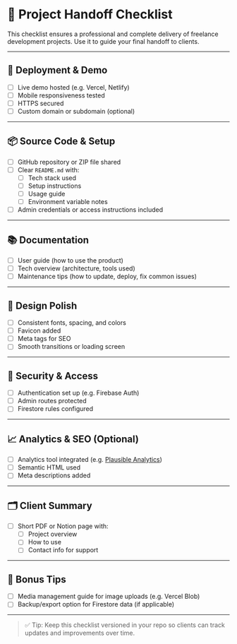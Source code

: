 # 🧾 Project Handoff Checklist

This checklist ensures a professional and complete delivery of freelance development projects. Use it to guide your final handoff to clients.

---

## 🔗 Deployment & Demo
- [ ] Live demo hosted (e.g. Vercel, Netlify)
- [ ] Mobile responsiveness tested
- [ ] HTTPS secured
- [ ] Custom domain or subdomain (optional)

---

## 📦 Source Code & Setup
- [ ] GitHub repository or ZIP file shared
- [ ] Clear `README.md` with:
  - [ ] Tech stack used
  - [ ] Setup instructions
  - [ ] Usage guide
  - [ ] Environment variable notes
- [ ] Admin credentials or access instructions included

---

## 📚 Documentation
- [ ] User guide (how to use the product)
- [ ] Tech overview (architecture, tools used)
- [ ] Maintenance tips (how to update, deploy, fix common issues)

---

## 🎨 Design Polish
- [ ] Consistent fonts, spacing, and colors
- [ ] Favicon added
- [ ] Meta tags for SEO
- [ ] Smooth transitions or loading screen

---

## 🔐 Security & Access
- [ ] Authentication set up (e.g. Firebase Auth)
- [ ] Admin routes protected
- [ ] Firestore rules configured

---

## 📈 Analytics & SEO (Optional)
- [ ] Analytics tool integrated (e.g. [Plausible Analytics](https://plausible.io/docs))
- [ ] Semantic HTML used
- [ ] Meta descriptions added

---

## 🗂️ Client Summary
- [ ] Short PDF or Notion page with:
  - [ ] Project overview
  - [ ] How to use
  - [ ] Contact info for support

---

## 🧠 Bonus Tips
- [ ] Media management guide for image uploads (e.g. Vercel Blob)
- [ ] Backup/export option for Firestore data (if applicable)

---

> ✅ Tip: Keep this checklist versioned in your repo so clients can track updates and improvements over time.
